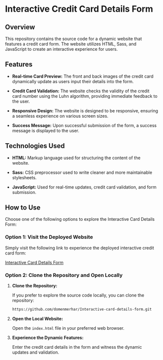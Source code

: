 # Interactive Credit Card Details Form

## Overview

This repository contains the source code for a dynamic website that features a credit card form. The website utilizes HTML, Sass, and JavaScript to create an interactive experience for users.

## Features

- **Real-time Card Preview:** The front and back images of the credit card dynamically update as users input their details into the form.

- **Credit Card Validation:** The website checks the validity of the credit card number using the Luhn algorithm, providing immediate feedback to the user.

- **Responsive Design:** The website is designed to be responsive, ensuring a seamless experience on various screen sizes.

- **Success Message:** Upon successful submission of the form, a success message is displayed to the user.

## Technologies Used

- **HTML:** Markup language used for structuring the content of the website.

- **Sass:** CSS preprocessor used to write cleaner and more maintainable stylesheets.

- **JavaScript:** Used for real-time updates, credit card validation, and form submission.

## How to Use

Choose one of the following options to explore the Interactive Card Details Form:

### Option 1: Visit the Deployed Website

Simply visit the following link to experience the deployed interactive credit card form:

[Interactive Card Details Form](https://domenmerhar.github.io/Interactive-card-details-form/)

### Option 2: Clone the Repository and Open Locally

1. **Clone the Repository:**

    If you prefer to explore the source code locally, you can clone the repository:

    ```bash
    https://github.com/domenmerhar/Interactive-card-details-form.git
    ```

2. **Open the Local Website:**

   Open the `index.html` file in your preferred web browser.

3. **Experience the Dynamic Features:**

   Enter the credit card details in the form and witness the dynamic updates and validation.

